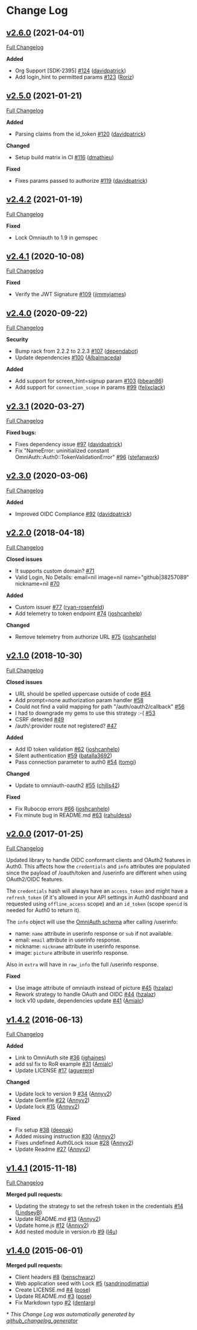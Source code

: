 # Change Log

## [v2.6.0](https://github.com/auth0/omniauth-auth0/tree/v2.6.0) (2021-04-01)

[Full Changelog](https://github.com/auth0/omniauth-auth0/compare/v2.5.0...v2.6.0)

**Added**
- Org Support [SDK-2395]  [\#124](https://github.com/auth0/omniauth-auth0/pull/124) ([davidpatrick](https://github.com/davidpatrick))
- Add login_hint to permitted params  [\#123](https://github.com/auth0/omniauth-auth0/pull/123) ([Roriz](https://github.com/Roriz))

## [v2.5.0](https://github.com/auth0/omniauth-auth0/tree/v2.5.0) (2021-01-21)

[Full Changelog](https://github.com/auth0/omniauth-auth0/compare/v2.4.2...v2.5.0)

**Added**
- Parsing claims from the id_token [\#120](https://github.com/auth0/omniauth-auth0/pull/120) ([davidpatrick](https://github.com/davidpatrick))

**Changed**
- Setup build matrix in CI [\#116](https://github.com/auth0/omniauth-auth0/pull/116) ([dmathieu](https://github.com/dmathieu))

**Fixed**
- Fixes params passed to authorize [\#119](https://github.com/auth0/omniauth-auth0/pull/119) ([davidpatrick](https://github.com/davidpatrick))


## [v2.4.2](https://github.com/auth0/omniauth-auth0/tree/v2.4.2) (2021-01-19)

[Full Changelog](https://github.com/auth0/omniauth-auth0/compare/v2.4.1...v2.4.2)

**Fixed**
- Lock Omniauth to 1.9 in gemspec

## [v2.4.1](https://github.com/auth0/omniauth-auth0/tree/v2.4.1) (2020-10-08)

[Full Changelog](https://github.com/auth0/omniauth-auth0/compare/v2.4.0...v2.4.1)

**Fixed**
- Verify the JWT Signature [\#109](https://github.com/auth0/omniauth-auth0/pull/109) ([jimmyjames](https://github.com/jimmyjames))


## [v2.4.0](https://github.com/auth0/omniauth-auth0/tree/v2.4.0) (2020-09-22)

[Full Changelog](https://github.com/auth0/omniauth-auth0/compare/v2.3.1...v2.4.0)

**Security**
- Bump rack from 2.2.2 to 2.2.3 [\#107](https://github.com/auth0/omniauth-auth0/pull/107) ([dependabot](https://github.com/dependabot))
- Update dependencies [\#100](https://github.com/auth0/omniauth-auth0/pull/100) ([Albalmaceda](https://github.com/Albalmaceda))

**Added**
- Add support for screen_hint=signup param [\#103](https://github.com/auth0/omniauth-auth0/pull/103) ([bbean86](https://github.com/bbean86))
- Add support for `connection_scope` in params [\#99](https://github.com/auth0/omniauth-auth0/pull/99) ([felixclack](https://github.com/felixclack))


## [v2.3.1](https://github.com/auth0/omniauth-auth0/tree/v2.3.1) (2020-03-27)

[Full Changelog](https://github.com/auth0/omniauth-auth0/compare/v2.3.0...v2.3.1)

**Fixed bugs:**

- Fixes dependency issue [\#97](https://github.com/auth0/omniauth-auth0/pull/97) ([davidpatrick](https://github.com/davidpatrick))
- Fix "NameError: uninitialized constant OmniAuth::Auth0::TokenValidationError" [\#96](https://github.com/auth0/omniauth-auth0/pull/96) ([stefanwork](https://github.com/stefanwork))

## [v2.3.0](https://github.com/auth0/omniauth-auth0/tree/v2.3.0) (2020-03-06)
[Full Changelog](https://github.com/auth0/omniauth-auth0/compare/v2.2.0...v2.3.0)

**Added**
- Improved OIDC Compliance [\#92](https://github.com/auth0/omniauth-auth0/pull/92) ([davidpatrick](https://github.com/davidpatrick))

## [v2.2.0](https://github.com/auth0/omniauth-auth0/tree/v2.2.0) (2018-04-18)
[Full Changelog](https://github.com/auth0/omniauth-auth0/compare/v2.1.0...v2.2.0)

**Closed issues**
- It supports custom domain? [\#71](https://github.com/auth0/omniauth-auth0/issues/71)
- Valid Login, No Details: email=nil image=nil name="github|38257089" nickname=nil [\#70](https://github.com/auth0/omniauth-auth0/issues/70)

**Added**
- Custom issuer [\#77](https://github.com/auth0/omniauth-auth0/pull/77) ([ryan-rosenfeld](https://github.com/ryan-rosenfeld))
- Add telemetry to token endpoint [\#74](https://github.com/auth0/omniauth-auth0/pull/74) ([joshcanhelp](https://github.com/joshcanhelp))

**Changed**
- Remove telemetry from authorize URL [\#75](https://github.com/auth0/omniauth-auth0/pull/75) ([joshcanhelp](https://github.com/joshcanhelp))

## [v2.1.0](https://github.com/auth0/omniauth-auth0/tree/v2.1.0) (2018-10-30)
[Full Changelog](https://github.com/auth0/omniauth-auth0/compare/v2.0.0...v2.1.0)

**Closed issues**
- URL should be spelled uppercase outside of code [\#64](https://github.com/auth0/omniauth-auth0/issues/64)
- Add prompt=none authorization param handler [\#58](https://github.com/auth0/omniauth-auth0/issues/58)
- Could not find a valid mapping for path "/auth/oauth2/callback" [\#56](https://github.com/auth0/omniauth-auth0/issues/56)
- I had to downgrade my gems to use this strategy :-( [\#53](https://github.com/auth0/omniauth-auth0/issues/53)
- CSRF detected [\#49](https://github.com/auth0/omniauth-auth0/issues/49)
- /auth/:provider route not registered? [\#47](https://github.com/auth0/omniauth-auth0/issues/47)

**Added**
- Add ID token validation [\#62](https://github.com/auth0/omniauth-auth0/pull/62) ([joshcanhelp](https://github.com/joshcanhelp))
- Silent authentication [\#59](https://github.com/auth0/omniauth-auth0/pull/59) ([batalla3692](https://github.com/batalla3692))
- Pass connection parameter to auth0 [\#54](https://github.com/auth0/omniauth-auth0/pull/54) ([tomgi](https://github.com/tomgi))

**Changed**
- Update to omniauth-oauth2 [\#55](https://github.com/auth0/omniauth-auth0/pull/55) ([chills42](https://github.com/chills42))

**Fixed**
- Fix Rubocop errors [\#66](https://github.com/auth0/omniauth-auth0/pull/66) ([joshcanhelp](https://github.com/joshcanhelp))
- Fix minute bug in README.md [\#63](https://github.com/auth0/omniauth-auth0/pull/63) ([rahuldess](https://github.com/rahuldess))

## [v2.0.0](https://github.com/auth0/omniauth-auth0/tree/v2.0.0) (2017-01-25)
[Full Changelog](https://github.com/auth0/omniauth-auth0/compare/v1.4.1...v2.0.0)

Updated library to handle OIDC conformant clients and OAuth2 features in Auth0.
This affects how the `credentials` and `info` attributes are populated since the payload of /oauth/token and /userinfo are different when using OAuth2/OIDC features.

The `credentials` hash will always have an `access_token` and might have a `refresh_token` (if it's allowed in your API settings in Auth0 dashboard and requested using `offline_access` scope) and an `id_token` (scope `openid` is needed for Auth0 to return it).

The `info` object will use the [OmniAuth schema](https://github.com/omniauth/omniauth/wiki/Auth-Hash-Schema#schema-10-and-later) after calling /userinfo:

- name: `name` attribute in userinfo response or `sub` if not available.
- email: `email` attribute in userinfo response.
- nickname: `nickname` attribute in userinfo response.
- image: `picture` attribute in userinfo response.

Also in `extra` will have in `raw_info` the full /userinfo response.

**Fixed**
- Use image attribute of omniauth instead of picture [\#45](https://github.com/auth0/omniauth-auth0/pull/45) ([hzalaz](https://github.com/hzalaz))
- Rework strategy to handle OAuth and OIDC  [\#44](https://github.com/auth0/omniauth-auth0/pull/44) ([hzalaz](https://github.com/hzalaz))
- lock v10 update, dependencies update [\#41](https://github.com/auth0/omniauth-auth0/pull/41) ([Amialc](https://github.com/Amialc))

## [v1.4.2](https://github.com/auth0/omniauth-auth0/tree/v1.4.2) (2016-06-13)
[Full Changelog](https://github.com/auth0/omniauth-auth0/compare/v1.4.1...v1.4.2)

**Added**
- Link to OmniAuth site [\#36](https://github.com/auth0/omniauth-auth0/pull/36) ([jghaines](https://github.com/jghaines))
- add ssl fix to RoR example [\#31](https://github.com/auth0/omniauth-auth0/pull/31) ([Amialc](https://github.com/Amialc))
- Update LICENSE [\#17](https://github.com/auth0/omniauth-auth0/pull/17) ([aguerere](https://github.com/aguerere))

**Changed**
- Update lock to version 9 [\#34](https://github.com/auth0/omniauth-auth0/pull/34) ([Annyv2](https://github.com/Annyv2))
- Update Gemfile [\#22](https://github.com/auth0/omniauth-auth0/pull/22) ([Annyv2](https://github.com/Annyv2))
- Update lock [\#15](https://github.com/auth0/omniauth-auth0/pull/15) ([Annyv2](https://github.com/Annyv2))

**Fixed**
- Fix setup [\#38](https://github.com/auth0/omniauth-auth0/pull/38) ([deepak](https://github.com/deepak))
- Added missing instruction [\#30](https://github.com/auth0/omniauth-auth0/pull/30) ([Annyv2](https://github.com/Annyv2))
- Fixes undefined Auth0Lock issue [\#28](https://github.com/auth0/omniauth-auth0/pull/28) ([Annyv2](https://github.com/Annyv2))
- Update Readme [\#27](https://github.com/auth0/omniauth-auth0/pull/27) ([Annyv2](https://github.com/Annyv2))


## [v1.4.1](https://github.com/auth0/omniauth-auth0/tree/v1.4.1) (2015-11-18)
[Full Changelog](https://github.com/auth0/omniauth-auth0/compare/v1.4.0...v1.4.1)

**Merged pull requests:**

- Updating the strategy to set the refresh token in the credentials [\#14](https://github.com/auth0/omniauth-auth0/pull/14) ([LindseyB](https://github.com/LindseyB))
- Update README.md [\#13](https://github.com/auth0/omniauth-auth0/pull/13) ([Annyv2](https://github.com/Annyv2))
- Update home.js [\#12](https://github.com/auth0/omniauth-auth0/pull/12) ([Annyv2](https://github.com/Annyv2))
- Add nested module in version.rb [\#9](https://github.com/auth0/omniauth-auth0/pull/9) ([l4u](https://github.com/l4u))

## [v1.4.0](https://github.com/auth0/omniauth-auth0/tree/v1.4.0) (2015-06-01)
**Merged pull requests:**

- Client headers [\#8](https://github.com/auth0/omniauth-auth0/pull/8) ([benschwarz](https://github.com/benschwarz))
- Web application seed with Lock [\#5](https://github.com/auth0/omniauth-auth0/pull/5) ([sandrinodimattia](https://github.com/sandrinodimattia))
- Create LICENSE.md [\#4](https://github.com/auth0/omniauth-auth0/pull/4) ([pose](https://github.com/pose))
- Update README.md [\#3](https://github.com/auth0/omniauth-auth0/pull/3) ([pose](https://github.com/pose))
- Fix Markdown typo [\#2](https://github.com/auth0/omniauth-auth0/pull/2) ([dentarg](https://github.com/dentarg))



\* *This Change Log was automatically generated by [github_changelog_generator](https://github.com/skywinder/Github-Changelog-Generator)*
